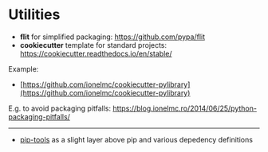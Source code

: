 # Utilities

* **flit** for simplified packaging: https://github.com/pypa/flit
* **cookiecutter** template for standard projects: https://cookiecutter.readthedocs.io/en/stable/


Example:

* [https://github.com/ionelmc/cookiecutter-pylibrary](https://github.com/ionelmc/cookiecutter-pylibrary)

E.g. to avoid packaging pitfalls: https://blog.ionelmc.ro/2014/06/25/python-packaging-pitfalls/

----

* [pip-tools](https://github.com/jazzband/pip-tools) as a slight layer above pip and various depedency definitions
